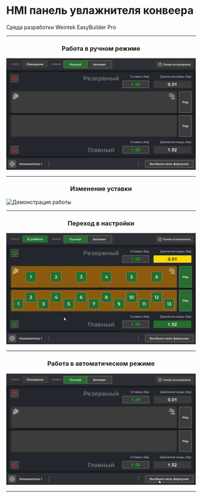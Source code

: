 # HMI панель увлажнителя конвеера    
Среда разработки Weintek EasyBuilder Pro    
***    
<h3 align="center">Работа в ручном режиме</h3>

![Демонстрация работы](./screens/1.gif)   
***
<h3 align="center">Изменение уставки</h3>

![Демонстрация работы](./screens/2.gif)    
***
<h3 align="center">Переход в настройки</h3>

![Демонстрация работы](./screens/3.gif)    
***
<h3 align="center">Работа в автоматическом режиме</h3>

![Демонстрация работы](./screens/4.gif)    
***
